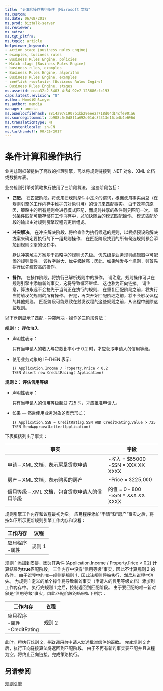 ```yaml
---
title: "计算和操作执行条件 |Microsoft 文档"
ms.custom: 
ms.date: 06/08/2017
ms.prod: biztalk-server
ms.reviewer: 
ms.suite: 
ms.tgt_pltfrm: 
ms.topic: article
helpviewer_keywords:
- Action stage [Business Rules Engine]
- examples, business rules
- Business Rules Engine, policies
- Match stage [Business Rules Engine]
- business rules, examples
- Business Rules Engine, algorithm
- Business Rules Engine, examples
- conflict resolution [Business Rules Engine]
- Business Rules Engine, stages
ms.assetid: dcaa32c2-3403-4f54-92e2-128686bfc193
caps.latest.revision: "8"
author: MandiOhlinger
ms.author: mandia
manager: anneta
ms.openlocfilehash: 2814a97c1907b1bb29eee2a718d04d14cfe901a6
ms.sourcegitcommit: cb908c540d8f1a692d01dc8f313e16cb4b4e696d
ms.translationtype: MT
ms.contentlocale: zh-CN
ms.lasthandoff: 09/20/2017
---
```

# <a name="condition-evaluation-and-action-execution"></a>条件计算和操作执行
业务规则框架提供了高效的推理引擎，可以将规则链接到 .NET 对象、XML 文档或数据库表。  
  
 业务规则引擎对策略执行使用了三阶段算法。 这些阶段包括：  
  
-   **匹配**。 在匹配阶段，将使用在规则条件中定义的谓词，根据使用事实类型（在规则引擎的工作内存中维护的对象引用）的谓词来匹配事实。 由于效率的原因，策略中的所有规则会进行模式匹配，而规则共享的条件则只匹配一次。 部分条件匹配可能存储在工作内存中，以加快随后的模式匹配操作。 模式匹配阶段的输出由对规则引擎议程的更新组成。  
  
-   **冲突解决**。 在冲突解决阶段，将检查作为执行候选的规则，以根据预设的解决方案来确定要执行的下一组规则操作。 在匹配阶段找到的所有候选规则都会添加到规则引擎的议程中。  
  
     默认冲突解决方案基于策略中的规则优先级。 优先级是业务规则编辑器中可配置的规则属性。 该数字越大，优先级越高；因此，如果触发多个规则，则首先执行优先级较高的操作。  
  
-   **操作**。 在操作阶段，将执行已解析规则中的操作。 请注意，规则操作可以在规则引擎中添加新的事实，这将导致循环继续。 这也称为正向链接。 请注意，算法永远不会抢先于当前正在执行的规则。 在重复匹配阶段之前，将执行当前触发的规则的所有操作。 但是，再次开始匹配阶段之前，将不会触发议程的其他规则。 匹配阶段可能导致在触发议程的这些规则之前，从议程中删除这些规则。  
  
 以下示例显示了匹配 - 冲突解决 - 操作的三阶段算法：  
  
 **规则 1： 评估收入**  
  
-   声明性表示：  
  
     只有当申请人的收入与贷款比率小于 0.2 时，才应获取申请人的信用等级。  
  
-   使用业务对象的 IF-THEN 表示:  
  
    ```  
    IF Application.Income / Property.Price < 0.2    
    THEN Assert new CreditRating( Application)   
    ```  
  
 **规则 2： 评估信用等级**  
  
-   声明性表示：  
  
     只有当申请人的信用等级超过 725 时，才应批准申请人。  
  
-   如果 — 然后使用业务对象的表示形式：  
  
    ```  
    IF Application.SSN = CreditRating.SSN AND CreditRating.Value > 725    
    THEN SendApprovalLetter(Application)    
    ```  
  
 下表概括列出了事实：  
  
|事实|字段|  
|----------|------------|  
|申请 – XML 文档，表示房屋贷款申请|-收入 = $65000<br />-SSN = XXX XX XXXX|  
|房产 – XML 文档，表示购买的房产|-Price = $225,000|  
|信用等级 – XML 文档，包含贷款申请人的信用等级|的值 = 0 – 800<br />-SSN = XXX XX XXXX|  
  
 规则引擎工作内存和议程最初为空。 应用程序添加“申请”和“房产”事实之后，将按如下所示更新规则引擎工作内存和议程：  
  
|工作内存|议程|  
|--------------------|------------|  
|应用程序<br />-属性|规则 1|  
  
 规则 1 添加到安排，因为其条件 (Application.Income / Property.Price < 0.2) 计算结果为**true**匹配阶段。 工作内存中没有“信用等级”事实，因此不计算规则 2 的条件。 由于议程中的唯一规则是规则 1，因此该规则将被执行，然后从议程中消失。 为规则 1 定义的单个操作将导致新的事实（申请人的信用等级文档）添加到工作内存中。 执行完规则 1 之后，控制返回到匹配阶段。 由于要匹配的唯一新对象是“信用等级”事实，因此匹配阶段的结果如下所示：  
  
|工作内存|议程|  
|--------------------|------------|  
|应用程序<br />-属性<br />-CreditRating|规则 2|  
  
 此时，将执行规则 2，导致调用向申请人发送批准信件的函数。 完成规则 2 之后，执行正向链接算法将返回到匹配阶段。 由于不再有新的事实要匹配并且议程为空，将终止正向链接，完成策略执行。  
  
## <a name="see-also"></a>另请参阅  
 [规则引擎](../core/rule-engine.md)